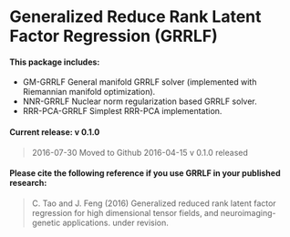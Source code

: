 # Generalized Reduce Rank Latent Factor Regression (GRRLF)

#### This package includes:
* GM-GRRLF General manifold GRRLF solver (implemented with Riemannian manifold optimization).
* NNR-GRRLF Nuclear norm regularization based GRRLF solver.
* RRR-PCA-GRRLF Simplest RRR-PCA implementation.

#### Current release: v 0.1.0
> 2016-07-30 Moved to Github
> 2016-04-15 v 0.1.0 released

#### Please cite the following reference if you use GRRLF in your published research:
> C. Tao and J. Feng (2016) Generalized reduced rank latent factor regression for high dimensional tensor fields, and neuroimaging-genetic applications. under revision. 

